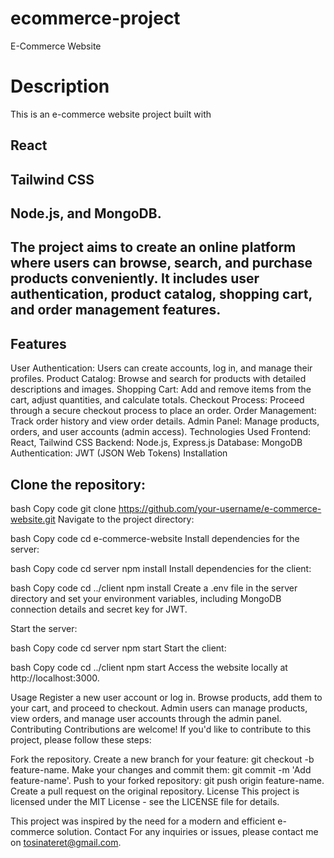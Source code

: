 # ecommerce-project

E-Commerce Website
# Description
This is an e-commerce website project built with
## React
## Tailwind CSS
## Node.js, and MongoDB. 

## The project aims to create an online platform where users can browse, search, and purchase products conveniently. It includes user authentication, product catalog, shopping cart, and order management features.


## Features
User Authentication: Users can create accounts, log in, and manage their profiles.
Product Catalog: Browse and search for products with detailed descriptions and images.
Shopping Cart: Add and remove items from the cart, adjust quantities, and calculate totals.
Checkout Process: Proceed through a secure checkout process to place an order.
Order Management: Track order history and view order details.
Admin Panel: Manage products, orders, and user accounts (admin access).
Technologies Used
Frontend: React, Tailwind CSS
Backend: Node.js, Express.js
Database: MongoDB
Authentication: JWT (JSON Web Tokens)
Installation
## Clone the repository:

bash
Copy code
git clone https://github.com/your-username/e-commerce-website.git
Navigate to the project directory:

bash
Copy code
cd e-commerce-website
Install dependencies for the server:

bash
Copy code
cd server
npm install
Install dependencies for the client:

bash
Copy code
cd ../client
npm install
Create a .env file in the server directory and set your environment variables, including MongoDB connection details and secret key for JWT.

Start the server:

bash
Copy code
cd server
npm start
Start the client:

bash
Copy code
cd ../client
npm start
Access the website locally at http://localhost:3000.

Usage
Register a new user account or log in.
Browse products, add them to your cart, and proceed to checkout.
Admin users can manage products, view orders, and manage user accounts through the admin panel.
Contributing
Contributions are welcome! If you'd like to contribute to this project, please follow these steps:

Fork the repository.
Create a new branch for your feature: git checkout -b feature-name.
Make your changes and commit them: git commit -m 'Add feature-name'.
Push to your forked repository: git push origin feature-name.
Create a pull request on the original repository.
License
This project is licensed under the MIT License - see the LICENSE file for details.


This project was inspired by the need for a modern and efficient e-commerce solution.
Contact
For any inquiries or issues, please contact me on tosinateret@gmail.com.




